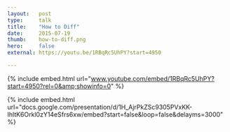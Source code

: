 ```yaml
---
layout:   post
type:     talk
title:    "How to Diff"
date:     2015-07-19
thumb:    how-to-diff.png
hero:     false
external: https://youtu.be/1RBqRc5UhPY?start=4950

---
```


{% include embed.html url="www.youtube.com/embed/1RBqRc5UhPY?start=4950?rel=0&amp;showinfo=0" %}

{% include embed.html url="docs.google.com/presentation/d/1H_AjrPkZSc9305PVxKK-IhltK6Orkl0zY14eSfrs6xw/embed?start=false&loop=false&delayms=3000" %}
